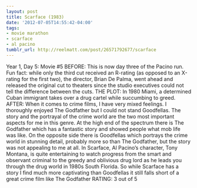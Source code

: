 ```yaml
---
layout: post
title: Scarface (1983)
date: '2012-07-05T14:55:42-04:00'
tags:
- movie marathon
- scarface
- al pacino
tumblr_url: http://reelmatt.com/post/26571792677/scarface
---
```

Year 1, Day 5: Movie #5
BEFORE: This is now day three of the Pacino run. Fun fact: while only the third cut received an R-rating (as opposed to an X-rating for the first two), the director, Brian De Palma, went ahead and released the original cut to theaters since the studio executives could not tell the difference between the cuts.
THE PLOT: In 1980 Miami, a determined Cuban immigrant takes over a drug cartel while succumbing to greed.
AFTER: When it comes to crime films, I have very mixed feelings. I thoroughly enjoyed The Godfather but I could not stand Goodfellas.
The story and the portrayal of the crime world are the two most important aspects for me in this genre. At the high end of the spectrum there is The Godfather which has a fantastic story and showed people what mob life was like. On the opposite side there is Goodfellas which portrays the crime world in stunning detail, probably more so than The Godfather, but the story was not appealing to me at all. In Scarface, Al Pacino’s character, Tony Montana, is quite entertaining to watch progress from the smart and observant criminal to the greedy and oblivious drug lord as he leads you through the drug world in 1980s South Florida. So while Scarface has a story I find much more captivating than Goodfellas it still falls short of a great crime film like The Godfather
RATING: 3 out of 5
